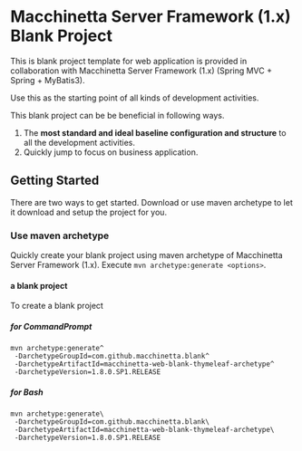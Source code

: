 # Macchinetta Server Framework (1.x) Blank Project

This is blank project template for web application is provided in collaboration with Macchinetta Server Framework (1.x) (Spring MVC + Spring + MyBatis3).

Use this as the starting point of all kinds of development activities. 

This blank project can be be beneficial in following ways. 

1. The **most standard and ideal baseline configuration and structure** to all the development activities.
2. Quickly jump to focus on business application.

## Getting Started

There are two ways to get started. Download or use maven archetype to let it download and setup the project for you.

### Use maven archetype

Quickly create your blank project using maven archetype of Macchinetta Server Framework (1.x).
Execute `mvn archetype:generate <options>`.

#### a blank project

To create a blank project

##### for CommandPrompt

``` console
mvn archetype:generate^
 -DarchetypeGroupId=com.github.macchinetta.blank^
 -DarchetypeArtifactId=macchinetta-web-blank-thymeleaf-archetype^
 -DarchetypeVersion=1.8.0.SP1.RELEASE
```

##### for Bash

``` console
mvn archetype:generate\
 -DarchetypeGroupId=com.github.macchinetta.blank\
 -DarchetypeArtifactId=macchinetta-web-blank-thymeleaf-archetype\
 -DarchetypeVersion=1.8.0.SP1.RELEASE
```
